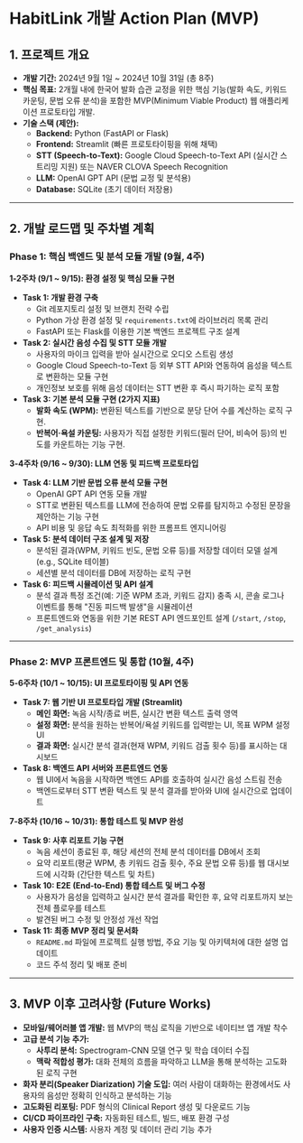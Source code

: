 # HabitLink 개발 Action Plan (MVP)

## 1. 프로젝트 개요

- **개발 기간:** 2024년 9월 1일 ~ 2024년 10월 31일 (총 8주)
- **핵심 목표:** 2개월 내에 한국어 발화 습관 교정을 위한 핵심 기능(발화 속도, 키워드 카운팅, 문법 오류 분석)을 포함한 MVP(Minimum Viable Product) 웹 애플리케이션 프로토타입 개발.
- **기술 스택 (제안):**
    - **Backend:** Python (FastAPI or Flask)
    - **Frontend:** Streamlit (빠른 프로토타이핑을 위해 채택)
    - **STT (Speech-to-Text):** Google Cloud Speech-to-Text API (실시간 스트리밍 지원) 또는 NAVER CLOVA Speech Recognition
    - **LLM:** OpenAI GPT API (문법 교정 및 분석용)
    - **Database:** SQLite (초기 데이터 저장용)

---

## 2. 개발 로드맵 및 주차별 계획

### Phase 1: 핵심 백엔드 및 분석 모듈 개발 (9월, 4주)

**1-2주차 (9/1 ~ 9/15): 환경 설정 및 핵심 모듈 구현**

- **Task 1: 개발 환경 구축**
    - Git 레포지토리 설정 및 브랜치 전략 수립
    - Python 가상 환경 설정 및 `requirements.txt`에 라이브러리 목록 관리
    - FastAPI 또는 Flask를 이용한 기본 백엔드 프로젝트 구조 설계
- **Task 2: 실시간 음성 수집 및 STT 모듈 개발**
    - 사용자의 마이크 입력을 받아 실시간으로 오디오 스트림 생성
    - Google Cloud Speech-to-Text 등 외부 STT API와 연동하여 음성을 텍스트로 변환하는 모듈 구현
    - 개인정보 보호를 위해 음성 데이터는 STT 변환 후 즉시 파기하는 로직 포함
- **Task 3: 기본 분석 모듈 구현 (2가지 지표)**
    - **발화 속도 (WPM):** 변환된 텍스트를 기반으로 분당 단어 수를 계산하는 로직 구현.
    - **반복어·욕설 카운팅:** 사용자가 직접 설정한 키워드(필러 단어, 비속어 등)의 빈도를 카운트하는 기능 구현.

**3-4주차 (9/16 ~ 9/30): LLM 연동 및 피드백 프로토타입**

- **Task 4: LLM 기반 문법 오류 분석 모듈 구현**
    - OpenAI GPT API 연동 모듈 개발
    - STT로 변환된 텍스트를 LLM에 전송하여 문법 오류를 탐지하고 수정된 문장을 제안하는 기능 구현
    - API 비용 및 응답 속도 최적화를 위한 프롬프트 엔지니어링
- **Task 5: 분석 데이터 구조 설계 및 저장**
    - 분석된 결과(WPM, 키워드 빈도, 문법 오류 등)를 저장할 데이터 모델 설계 (e.g., SQLite 테이블)
    - 세션별 분석 데이터를 DB에 저장하는 로직 구현
- **Task 6: 피드백 시뮬레이션 및 API 설계**
    - 분석 결과 특정 조건(예: 기준 WPM 초과, 키워드 감지) 충족 시, 콘솔 로그나 이벤트를 통해 "진동 피드백 발생"을 시뮬레이션
    - 프론트엔드와 연동을 위한 기본 REST API 엔드포인트 설계 (`/start`, `/stop`, `/get_analysis`)

---

### Phase 2: MVP 프론트엔드 및 통합 (10월, 4주)

**5-6주차 (10/1 ~ 10/15): UI 프로토타이핑 및 API 연동**

- **Task 7: 웹 기반 UI 프로토타입 개발 (Streamlit)**
    - **메인 화면:** 녹음 시작/종료 버튼, 실시간 변환 텍스트 출력 영역
    - **설정 화면:** 분석을 원하는 반복어/욕설 키워드를 입력받는 UI, 목표 WPM 설정 UI
    - **결과 화면:** 실시간 분석 결과(현재 WPM, 키워드 검출 횟수 등)를 표시하는 대시보드
- **Task 8: 백엔드 API 서버와 프론트엔드 연동**
    - 웹 UI에서 녹음을 시작하면 백엔드 API를 호출하여 실시간 음성 스트림 전송
    - 백엔드로부터 STT 변환 텍스트 및 분석 결과를 받아와 UI에 실시간으로 업데이트

**7-8주차 (10/16 ~ 10/31): 통합 테스트 및 MVP 완성**

- **Task 9: 사후 리포트 기능 구현**
    - 녹음 세션이 종료된 후, 해당 세션의 전체 분석 데이터를 DB에서 조회
    - 요약 리포트(평균 WPM, 총 키워드 검출 횟수, 주요 문법 오류 등)를 웹 대시보드에 시각화 (간단한 텍스트 및 차트)
- **Task 10: E2E (End-to-End) 통합 테스트 및 버그 수정**
    - 사용자가 음성을 입력하고 실시간 분석 결과를 확인한 후, 요약 리포트까지 보는 전체 플로우를 테스트
    - 발견된 버그 수정 및 안정성 개선 작업
- **Task 11: 최종 MVP 정리 및 문서화**
    - `README.md` 파일에 프로젝트 실행 방법, 주요 기능 및 아키텍처에 대한 설명 업데이트
    - 코드 주석 정리 및 배포 준비

---

## 3. MVP 이후 고려사항 (Future Works)

- **모바일/웨어러블 앱 개발:** 웹 MVP의 핵심 로직을 기반으로 네이티브 앱 개발 착수
- **고급 분석 기능 추가:**
    - **사투리 분석:** Spectrogram-CNN 모델 연구 및 학습 데이터 수집
    - **맥락 적합성 평가:** 대화 전체의 흐름을 파악하고 LLM을 통해 분석하는 고도화된 로직 구현
- **화자 분리(Speaker Diarization) 기술 도입:** 여러 사람이 대화하는 환경에서도 사용자의 음성만 정확히 인식하고 분석하는 기능
- **고도화된 리포팅:** PDF 형식의 Clinical Report 생성 및 다운로드 기능
- **CI/CD 파이프라인 구축:** 자동화된 테스트, 빌드, 배포 환경 구성
- **사용자 인증 시스템:** 사용자 계정 및 데이터 관리 기능 추가

